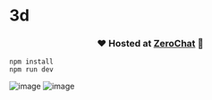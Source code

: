 # 3d

<div align="center">

### ❤️ Hosted at [ZeroChat](https://jayeshbhushan.me/) 🥰

</div>

```
npm install
npm run dev
```
![image](https://user-images.githubusercontent.com/68821643/232539460-a15e7906-db31-4a8e-b158-e574a80e14bb.png)
![image](https://user-images.githubusercontent.com/68821643/232539585-0a74e389-f895-4108-b8d0-3e1b9c8cc231.png)
